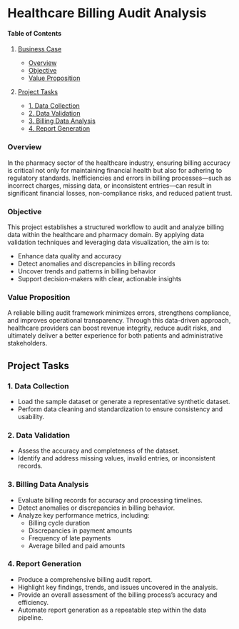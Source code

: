# Healthcare Billing Audit Analysis

#### Table of Contents

1. [Business Case](#business-case)  
   - [Overview](#overview)  
   - [Objective](#objective)  
   - [Value Proposition](#value-proposition)  

2. [Project Tasks](#project-tasks)  
   - [1. Data Collection](#1-data-collection)  
   - [2. Data Validation](#2-data-validation)  
   - [3. Billing Data Analysis](#3-billing-data-analysis)  
   - [4. Report Generation](#4-report-generation)  

### Overview  
In the pharmacy sector of the healthcare industry, ensuring billing accuracy is critical not only for maintaining financial health but also for adhering to regulatory standards. Inefficiencies and errors in billing processes—such as incorrect charges, missing data, or inconsistent entries—can result in significant financial losses, non-compliance risks, and reduced patient trust.

### Objective  
This project establishes a structured workflow to audit and analyze billing data within the healthcare and pharmacy domain. By applying data validation techniques and leveraging data visualization, the aim is to:

- Enhance data quality and accuracy  
- Detect anomalies and discrepancies in billing records  
- Uncover trends and patterns in billing behavior  
- Support decision-makers with clear, actionable insights

### Value Proposition  
A reliable billing audit framework minimizes errors, strengthens compliance, and improves operational transparency. Through this data-driven approach, healthcare providers can boost revenue integrity, reduce audit risks, and ultimately deliver a better experience for both patients and administrative stakeholders.

## Project Tasks

### 1. Data Collection
- Load the sample dataset or generate a representative synthetic dataset.
- Perform data cleaning and standardization to ensure consistency and usability.

### 2. Data Validation
- Assess the accuracy and completeness of the dataset.
- Identify and address missing values, invalid entries, or inconsistent records.

### 3. Billing Data Analysis
- Evaluate billing records for accuracy and processing timelines.
- Detect anomalies or discrepancies in billing behavior.
- Analyze key performance metrics, including:
  - Billing cycle duration
  - Discrepancies in payment amounts
  - Frequency of late payments
  - Average billed and paid amounts

### 4. Report Generation
- Produce a comprehensive billing audit report.
- Highlight key findings, trends, and issues uncovered in the analysis.
- Provide an overall assessment of the billing process’s accuracy and efficiency.
- Automate report generation as a repeatable step within the data pipeline.
